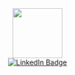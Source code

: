 
<div id="header" align="center">
 
<div id="header" align="center">
  <img src="https://media.giphy.com/media/M9gbBd9nbDrOTu1Mqx/giphy.gif" width="100"/>
</div>
<div id="header" align="center">
   <a href="https://www.linkedin.com/in/barraganesteban/" align="center" id="header">
     <img src="https://img.shields.io/badge/LinkedIn-blue?logo=linkedin&logoColor=white&style=for-the-badge" alt="LinkedIn Badge" />
   </a>
</div>

<div id="header" align="center">
  <img src="https://komarev.com/ghpvc/?username=s15-coder&style=flat-square&color=blue" alt=""/>
</div>
<div id="header" align="center">
  <img src="https://github-readme-stats.vercel.app/api?username=s15-coder&show_icons=true&theme=transparent" alt=""/>
</div>

</div>
